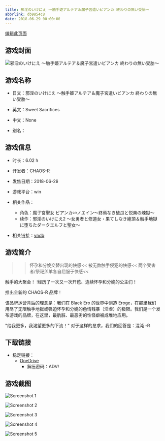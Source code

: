 ```yaml
---
title: 邪淫のいけにえ ～触手姫アルテア＆魔子宮遣いビアンカ 終わりの無い受胎～
abbrlink: db9854c8
date: 2018-06-29 00:00:00
---
```

[编辑此页面](https://github.com/ACG-3/ADV3-source/blob/main/source/_posts/games/%E9%82%AA%E6%B7%AB%E3%81%AE%E3%81%84%E3%81%91%E3%81%AB%E3%81%88%20%EF%BD%9E%E8%A7%A6%E6%89%8B%E5%A7%AB%E3%82%A2%E3%83%AB%E3%83%86%E3%82%A2%EF%BC%86%E9%AD%94%E5%AD%90%E5%AE%AE%E9%81%A3%E3%81%84%E3%83%93%E3%82%A2%E3%83%B3%E3%82%AB%20%E7%B5%82%E3%82%8F%E3%82%8A%E3%81%AE%E7%84%A1%E3%81%84%E5%8F%97%E8%83%8E%EF%BD%9E.md)

## 游戏封面

![邪淫のいけにえ ～触手姫アルテア＆魔子宮遣いビアンカ 終わりの無い受胎～](https://pan.timero.xyz/onedrive/img_lib_001/%E9%82%AA%E6%B7%AB%E3%81%AE%E3%81%84%E3%81%91%E3%81%AB%E3%81%88%20%EF%BD%9E%E8%A7%A6%E6%89%8B%E5%A7%AB%E3%82%A2%E3%83%AB%E3%83%86%E3%82%A2%EF%BC%86%E9%AD%94%E5%AD%90%E5%AE%AE%E9%81%A3%E3%81%84%E3%83%93%E3%82%A2%E3%83%B3%E3%82%AB%20%E7%B5%82%E3%82%8F%E3%82%8A%E3%81%AE%E7%84%A1%E3%81%84%E5%8F%97%E8%83%8E%EF%BD%9E_cover.avif)


## 游戏名称

- 日文：邪淫のいけにえ ～触手姫アルテア＆魔子宮遣いビアンカ 終わりの無い受胎～
- 英文：Sweet Sacrifices
- 中文：None

- 别名：


## 游戏信息

- 时长：6.02 h
- 开发者：CHAOS-R
- 发售日期：2018-06-29
- 游戏平台：win
- 相关作品：
   - 角色：魔子宮聖女 ビアンカ∽ノエイン～終焉なき破瓜と悦楽の煉獄～
   - 续作：邪淫のいけにえ2 ～女勇者と修道女・果てしなき絶頂＆触手地獄に堕ちたダークエルフと聖女～

- 相关链接：[vndb](https://vndb.org/v22500)


## 游戏简介

>>怀孕和分娩交替出现的快感<<
>>被无数触手侵犯的快感<<
>>两个受害者/祭祀羔羊各自屈服于快感<<

触手的大聚会！
!经历了一次又一次开苞、连续怀孕和分娩的公主们！

推出全新的 CHAOS-R 品牌！

该品牌运营背后的理念是：我们在 Black Ero 的世界中创造 Eroge，在那里我们用尽了无限触手地狱或强迫怀孕和分娩的色情残暴（淫虐）的极限。我们是一个发布游戏的品牌，在这里，最肮脏、最恶劣的性怪癖被成堆地应用。

"给我更多，我渴望更多的下流！"
对于这样的恳求，我们的回答是：混沌 -R





## 下载链接

- 稳定链接：
    - [OneDrive](https://pan.timero.xyz/onedrive/adv_lib_001/%E9%82%AA%E6%B7%AB%E3%81%AE%E3%81%84%E3%81%91%E3%81%AB%E3%81%88%20%EF%BD%9E%E8%A7%A6%E6%89%8B%E5%A7%AB%E3%82%A2%E3%83%AB%E3%83%86%E3%82%A2%EF%BC%86%E9%AD%94%E5%AD%90%E5%AE%AE%E9%81%A3%E3%81%84%E3%83%93%E3%82%A2%E3%83%B3%E3%82%AB%20%E7%B5%82%E3%82%8F%E3%82%8A%E3%81%AE%E7%84%A1%E3%81%84%E5%8F%97%E8%83%8E%EF%BD%9E)
        - 解压密码：ADV!



## 游戏截图


![Screenshot 1](https://pan.timero.xyz/onedrive/img_lib_001/%E9%82%AA%E6%B7%AB%E3%81%AE%E3%81%84%E3%81%91%E3%81%AB%E3%81%88%20%EF%BD%9E%E8%A7%A6%E6%89%8B%E5%A7%AB%E3%82%A2%E3%83%AB%E3%83%86%E3%82%A2%EF%BC%86%E9%AD%94%E5%AD%90%E5%AE%AE%E9%81%A3%E3%81%84%E3%83%93%E3%82%A2%E3%83%B3%E3%82%AB%20%E7%B5%82%E3%82%8F%E3%82%8A%E3%81%AE%E7%84%A1%E3%81%84%E5%8F%97%E8%83%8E%EF%BD%9E_Screenshot_1.avif)

![Screenshot 2](https://pan.timero.xyz/onedrive/img_lib_001/%E9%82%AA%E6%B7%AB%E3%81%AE%E3%81%84%E3%81%91%E3%81%AB%E3%81%88%20%EF%BD%9E%E8%A7%A6%E6%89%8B%E5%A7%AB%E3%82%A2%E3%83%AB%E3%83%86%E3%82%A2%EF%BC%86%E9%AD%94%E5%AD%90%E5%AE%AE%E9%81%A3%E3%81%84%E3%83%93%E3%82%A2%E3%83%B3%E3%82%AB%20%E7%B5%82%E3%82%8F%E3%82%8A%E3%81%AE%E7%84%A1%E3%81%84%E5%8F%97%E8%83%8E%EF%BD%9E_Screenshot_2.avif)

![Screenshot 3](https://pan.timero.xyz/onedrive/img_lib_001/%E9%82%AA%E6%B7%AB%E3%81%AE%E3%81%84%E3%81%91%E3%81%AB%E3%81%88%20%EF%BD%9E%E8%A7%A6%E6%89%8B%E5%A7%AB%E3%82%A2%E3%83%AB%E3%83%86%E3%82%A2%EF%BC%86%E9%AD%94%E5%AD%90%E5%AE%AE%E9%81%A3%E3%81%84%E3%83%93%E3%82%A2%E3%83%B3%E3%82%AB%20%E7%B5%82%E3%82%8F%E3%82%8A%E3%81%AE%E7%84%A1%E3%81%84%E5%8F%97%E8%83%8E%EF%BD%9E_Screenshot_3.avif)

![Screenshot 4](https://pan.timero.xyz/onedrive/img_lib_001/%E9%82%AA%E6%B7%AB%E3%81%AE%E3%81%84%E3%81%91%E3%81%AB%E3%81%88%20%EF%BD%9E%E8%A7%A6%E6%89%8B%E5%A7%AB%E3%82%A2%E3%83%AB%E3%83%86%E3%82%A2%EF%BC%86%E9%AD%94%E5%AD%90%E5%AE%AE%E9%81%A3%E3%81%84%E3%83%93%E3%82%A2%E3%83%B3%E3%82%AB%20%E7%B5%82%E3%82%8F%E3%82%8A%E3%81%AE%E7%84%A1%E3%81%84%E5%8F%97%E8%83%8E%EF%BD%9E_Screenshot_4.avif)

![Screenshot 5](https://pan.timero.xyz/onedrive/img_lib_001/%E9%82%AA%E6%B7%AB%E3%81%AE%E3%81%84%E3%81%91%E3%81%AB%E3%81%88%20%EF%BD%9E%E8%A7%A6%E6%89%8B%E5%A7%AB%E3%82%A2%E3%83%AB%E3%83%86%E3%82%A2%EF%BC%86%E9%AD%94%E5%AD%90%E5%AE%AE%E9%81%A3%E3%81%84%E3%83%93%E3%82%A2%E3%83%B3%E3%82%AB%20%E7%B5%82%E3%82%8F%E3%82%8A%E3%81%AE%E7%84%A1%E3%81%84%E5%8F%97%E8%83%8E%EF%BD%9E_Screenshot_5.avif)

